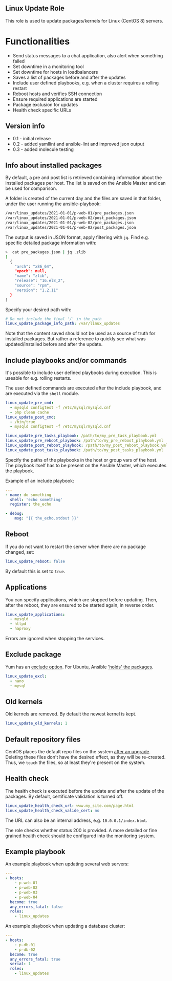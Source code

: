 Linux Update Role
-----------------

This role is used to update packages/kernels for Linux (CentOS 8) servers.

# Functionalities

 * Send status messages to a chat application, also alert when something failed
 * Set downtime in a monitoring tool
 * Set downtime for hosts in loadbalancers
 * Saves a list of packages before and after the updates
 * Include user defined playbooks, e.g. when a cluster requires a rolling restart
 * Reboot hosts and verifies SSH connection
 * Ensure required applications are started
 * Package exclusion for updates
 * Health check specific URLs

## Version info

 * 0.1 - initial release
 * 0.2 - added yamllint and ansible-lint and improved json output
 * 0.3 - added molecule testing

## Info about installed packages

By default, a pre and post list is retrieved containing information about the installed packages per host.
The list is saved on the Ansible Master and can be used for comparison.

A folder is created of the current day and the files are saved in that folder, under the user running the ansible-playbook:

```bash
/var/linux_updates/2021-01-01/p-web-01/pre_packages.json
/var/linux_updates/2021-01-01/p-web-02/post_packages.json
/var/linux_updates/2021-01-01/p-web-02/pre_packages.json
/var/linux_updates/2021-01-01/p-web-02/post_packages.json
```

The output is saved in JSON format, apply filtering with `jq`. Find e.g. specific detailed package information with:

```bash
>  cat pre_packages.json | jq .zlib
[
  {
    "arch": "x86_64",
    "epoch": null,
    "name": "zlib",
    "release": "16.el8_2",
    "source": "rpm",
    "version": "1.2.11"
  }
]
```

Specify your desired path with:

```yaml
# Do not include the final '/' in the path
linux_update_package_info_path: /var/linux_updates
```

Note that the content saved should not be used as a source of truth for installed packages. But rather a reference to quickly see what was updated/installed before and after the update.

## Include playbooks and/or commands

It's possible to include user defined playbooks during execution. This is useable for e.g. rolling restarts.

The user defined commands are executed after the include playbook, and are executed via the `shell` module.
```yaml
linux_update_pre_cmd:
  - mysqld configtest -f /etc/mysql/mysqld.cnf
  - php clean cache
linux_update_post_cmd:
  - /bin/true
  - mysqld configtest -f /etc/mysql/mysqld.cnf

linux_update_pre_tasks_playbook: /path/to/my_pre_task_playbook.yml
linux_update_pre_reboot_playbook: /path/to/my_pre_reboot_playbook.yml
linux_update_post_reboot_playbook: /path/to/my_post_reboot_playbook.yml
linux_update_post_tasks_playbook: /path/to/my_post_tasks_playbook.yml
```

Specify the paths of the playbooks in the host or group vars of the host.
The playbook itself has to be present on the Ansible Master, which executes the playbook.

Example of an include playbook:

```yaml
---
- name: do something
  shell: 'echo something'
  register: the_echo

- debug:
    msg: "{{ the_echo.stdout }}"
```

## Reboot

If you do not want to restart the server when there are no package changed, set:

```yaml
linux_update_reboot: false
```

By default this is set to `true`.

## Applications

You can specify applications, which are stopped before updating. Then, after the reboot, they are ensured to be started again, in reverse order.

```yaml
linux_update_applications:
  - mysqld
  - httpd
  - haproxy
```

Errors are ignored when stopping the services.

## Exclude package

Yum has an [exclude option](https://docs.ansible.com/ansible/latest/modules/yum_module.html#parameter-exclude). For Ubuntu, Ansible ['holds' the packages](https://github.com/ansible/ansible-modules-core/issues/19).

```yaml
linux_update_excl:
  - nano
  - mysql
```

## Old kernels

Old kernels are removed. By default the newest kernel is kept.

```yaml
linux_update_old_kernels: 1
```

## Default repository files

CentOS places the default repo files on the system [after an upgrade](centos-release). Deleting these files don't have the desired effect, as they will be re-created. Thus, we `touch` the files, so at least they're present on the system.

## Health check

The health check is executed before the update and after the update of the packages.
By default, certificate validation is turned off.

```yaml
linux_update_health_check_url: www.my_site.com/page.html
linux_update_health_check_valide_cert: no
```

The URL can also be an internal address, e.g. `10.0.0.1/index.html`.

The role checks whether status 200 is provided. A more detailed or fine grained health check should be configured into the monitoring system.

## Example playbook

An example playbook when updating several web servers:

```yaml
---
- hosts:
    - p-web-01
    - p-web-02
    - p-web-03
    - p-web-04
  become: true
  any_errors_fatal: false
  roles:
    - linux_updates
```

An example playbook when updating a database cluster:

```yaml
---
- hosts:
    - p-db-01
    - p-db-02
  become: true
  any_errors_fatal: true
  serial: 1
  roles:
    - linux_updates
```
